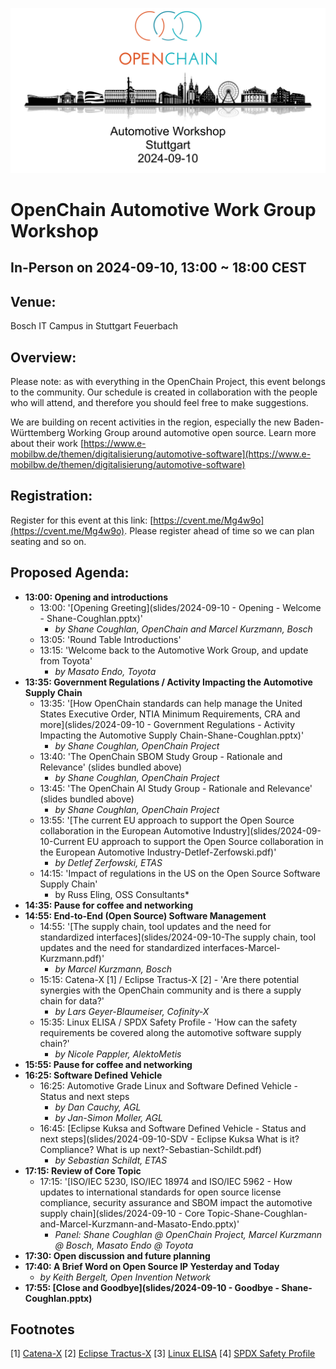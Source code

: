 ![Automotive Workshop in Stuttgart on 10th September 2024](/images/automotive-workshop.png)

# OpenChain Automotive Work Group Workshop

## In-Person on 2024-09-10, 13:00 ~ 18:00 CEST

## Venue:

Bosch IT Campus in Stuttgart Feuerbach

## Overview:

Please note: as with everything in the OpenChain Project, this event belongs to the community. Our schedule is created in collaboration with the people who will attend, and therefore you should feel free to make suggestions.

We are building on recent activities in the region, especially the new Baden-Württemberg Working Group around automotive open source. Learn more about their work [https://www.e-mobilbw.de/themen/digitalisierung/automotive-software](https://www.e-mobilbw.de/themen/digitalisierung/automotive-software)

## Registration:

Register for this event at this link: [https://cvent.me/Mg4w9o](https://cvent.me/Mg4w9o). Please register ahead of time so we can plan seating and so on.

## Proposed Agenda:

- **13:00: Opening and introductions**
	- 13:00: '[Opening Greeting](slides/2024-09-10 - Opening - Welcome - Shane-Coughlan.pptx)'
		- *by Shane Coughlan, OpenChain and Marcel Kurzmann, Bosch*
	- 13:05: 'Round Table Introductions'
	- 13:15: 'Welcome back to the Automotive Work Group, and update from Toyota'
		- *by Masato Endo, Toyota*
- **13:35: Government Regulations / Activity Impacting the Automotive Supply Chain**
	- 13:35: '[How OpenChain standards can help manage the United States Executive Order, NTIA Minimum Requirements, CRA and more](slides/2024-09-10 - Government Regulations - Activity Impacting the Automotive Supply Chain-Shane-Coughlan.pptx)' 
		- *by Shane Coughlan, OpenChain Project*
	- 13:40: 'The OpenChain SBOM Study Group - Rationale and Relevance' (slides bundled above) 
		- *by Shane Coughlan, OpenChain Project*
	- 13:45: 'The OpenChain AI Study Group - Rationale and Relevance'  (slides bundled above) 
		- *by Shane Coughlan, OpenChain Project*
	- 13:55: '[The current EU approach to support the Open Source collaboration in the European Automotive Industry](slides/2024-09-10-Current EU approach to support the Open Source collaboration in the European Automotive Industry-Detlef-Zerfowski.pdf)'
		- *by  Detlef Zerfowski, ETAS*
	- 14:15: 'Impact of regulations in the US on the Open Source Software Supply Chain'
		- by Russ Eling, OSS Consultants*
- **14:35: Pause for coffee and networking**
- **14:55: End-to-End (Open Source) Software Management**
	- 14:55: '[The supply chain, tool updates and the need for standardized interfaces](slides/2024-09-10-The supply chain, tool updates and the need for standardized interfaces-Marcel-Kurzmann.pdf)' 
		- *by Marcel Kurzmann, Bosch*
	- 15:15: Catena-X [1] / Eclipse Tractus-X [2] - 'Are there potential synergies with the OpenChain community and is there a supply chain for data?' 
		- *by Lars Geyer-Blaumeiser, Cofinity-X*
	- 15:35: Linux ELISA / SPDX Safety Profile - 'How can the safety requirements be covered along the automotive software supply chain?' 
		- *by Nicole Pappler, AlektoMetis*
- **15:55: Pause for coffee and networking**
- **16:25: Software Defined Vehicle**
	- 16:25: Automotive Grade Linux and Software Defined Vehicle - Status and next steps
		- *by Dan Cauchy, AGL*
		- *by Jan-Simon Moller, AGL*
	- 16:45: [Eclipse Kuksa and Software Defined Vehicle - Status and next steps](slides/2024-09-10-SDV - Eclipse Kuksa What is it? Compliance? What is up next?-Sebastian-Schildt.pdf)
		- *by Sebastian Schildt, ETAS*
- **17:15: Review of Core Topic**
	- 17:15: '[ISO/IEC 5230, ISO/IEC 18974 and ISO/IEC 5962 - How updates to international standards for open source license compliance, security assurance and SBOM impact the automotive supply chain](slides/2024-09-10 - Core Topic-Shane-Coughlan-and-Marcel-Kurzmann-and-Masato-Endo.pptx)' 
		- *Panel: Shane Coughlan @ OpenChain Project, Marcel Kurzmann @ Bosch, Masato Endo @ Toyota*
- **17:30: Open discussion and future planning**
- **17:40: A Brief Word on Open Source IP Yesterday and Today**
	- *by Keith Bergelt, Open Invention Network*
- **17:55: [Close and Goodbye](slides/2024-09-10 - Goodbye - Shane-Coughlan.pptx)**

## Footnotes

[1] [Catena-X](https://catena-x.net/) 
[2] [Eclipse Tractus-X](https://eclipse-tractusx.github.io/)
[3] [Linux ELISA](https://elisa.tech/) 
[4] [SPDX Safety Profile](https://bit.ly/4eXJz21)